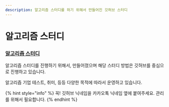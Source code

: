 ```yaml
---
description: 알고리즘 스터디를 하기 위해서 만들어진 깃허브 스터디
---
```


# 알고리즘 스터디

### [알고리즘 스터디](https://github.com/hanjiung/AlgorithmCode)

알고리즘 스터디를 진행하기 위해서, 만들어졌으며 해당 스터디 방법은 깃허브를 중심으로 진행하고 있습니다.

알고리즘 기업 테스트, 취미, 등등 다양한 목적에 따라서 운영하고 있습니다.



{% hint style="info" %}
꼭! 깃허브 닉네임을 카카오톡 닉네임 옆에 붙여주세요. 관리를 위해서 필요합니다.
{% endhint %}















